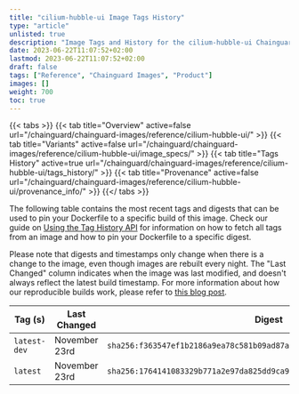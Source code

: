 ```yaml
---
title: "cilium-hubble-ui Image Tags History"
type: "article"
unlisted: true
description: "Image Tags and History for the cilium-hubble-ui Chainguard Image"
date: 2023-06-22T11:07:52+02:00
lastmod: 2023-06-22T11:07:52+02:00
draft: false
tags: ["Reference", "Chainguard Images", "Product"]
images: []
weight: 700
toc: true
---
```


{{< tabs >}}
{{< tab title="Overview" active=false url="/chainguard/chainguard-images/reference/cilium-hubble-ui/" >}}
{{< tab title="Variants" active=false url="/chainguard/chainguard-images/reference/cilium-hubble-ui/image_specs/" >}}
{{< tab title="Tags History" active=true url="/chainguard/chainguard-images/reference/cilium-hubble-ui/tags_history/" >}}
{{< tab title="Provenance" active=false url="/chainguard/chainguard-images/reference/cilium-hubble-ui/provenance_info/" >}}
{{</ tabs >}}

The following table contains the most recent tags and digests that can be used to pin your Dockerfile to a specific build of this image. Check our guide on [Using the Tag History API](/chainguard/chainguard-images/using-the-tag-history-api/) for information on how to fetch all tags from an image and how to pin your Dockerfile to a specific digest.

Please note that digests and timestamps only change when there is a change to the image, even though images are rebuilt every night. The "Last Changed" column indicates when the image was last modified, and doesn't always reflect the latest build timestamp. For more information about how our reproducible builds work, please refer to [this blog post](https://www.chainguard.dev/unchained/reproducing-chainguards-reproducible-image-builds).

| Tag (s)       | Last Changed  | Digest                                                                    |
|---------------|---------------|---------------------------------------------------------------------------|
|  `latest-dev` | November 23rd | `sha256:f363547ef1b2186a9ea78c581b09ad87a48c7b95d9d111bc94309fa03c941333` |
|  `latest`     | November 23rd | `sha256:1764141083329b771a2e97da825dd9ca9ff042eec58056878b32629d21bea47c` |

